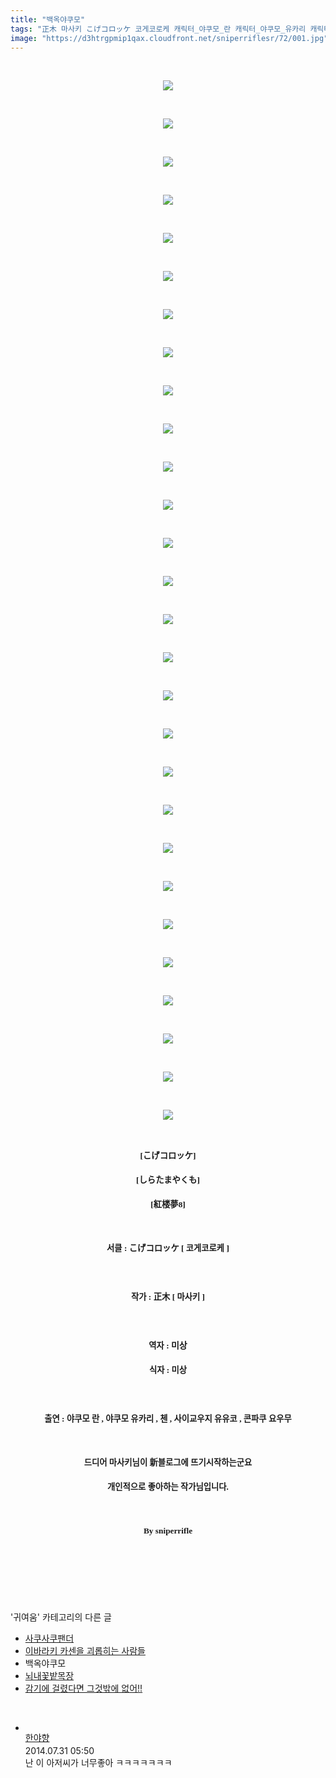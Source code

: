 ```yaml
---
title: "백옥야쿠모"
tags: "正木 마사키 こげコロッケ 코게코로케 캐릭터_야쿠모_란 캐릭터_야쿠모_유카리 캐릭터_첸 캐릭터_사이교우지_유유코 캐릭터_콘파쿠_요우무 귀여움"
image: "https://d3htrgpmip1qax.cloudfront.net/sniperriflesr/72/001.jpg"
---
```

<div class="article">
<p style="TEXT-ALIGN: center"> </p>
<p style="TEXT-ALIGN: center"><img src="{{ site.imgserver5 }}/sniperriflesr/72/001.jpg"/></p>
<p style="TEXT-ALIGN: center"> </p>
<p style="TEXT-ALIGN: center"><img src="{{ site.imgserver5 }}/sniperriflesr/72/002.png"/></p>
<p style="TEXT-ALIGN: center"> </p>
<p style="TEXT-ALIGN: center"><img src="{{ site.imgserver5 }}/sniperriflesr/72/003.png"/></p>
<p style="TEXT-ALIGN: center"> </p>
<p style="TEXT-ALIGN: center"><img src="{{ site.imgserver5 }}/sniperriflesr/72/004.png"/></p>
<p style="TEXT-ALIGN: center"> </p>
<p style="TEXT-ALIGN: center"><img src="{{ site.imgserver5 }}/sniperriflesr/72/005.png"/></p>
<p style="TEXT-ALIGN: center"> </p>
<p style="TEXT-ALIGN: center"><img src="{{ site.imgserver5 }}/sniperriflesr/72/006.png"/></p>
<p style="TEXT-ALIGN: center"> </p>
<p style="TEXT-ALIGN: center"><img src="{{ site.imgserver5 }}/sniperriflesr/72/007.png"/></p>
<p style="TEXT-ALIGN: center"> </p>
<p style="TEXT-ALIGN: center"><img src="{{ site.imgserver5 }}/sniperriflesr/72/008.png"/></p>
<p style="TEXT-ALIGN: center"> </p>
<p style="TEXT-ALIGN: center"><img src="{{ site.imgserver5 }}/sniperriflesr/72/009.png"/></p>
<p style="TEXT-ALIGN: center"> </p>
<p style="TEXT-ALIGN: center"><img src="{{ site.imgserver5 }}/sniperriflesr/72/010.png"/></p>
<p style="TEXT-ALIGN: center"> </p>
<p style="TEXT-ALIGN: center"><img src="{{ site.imgserver5 }}/sniperriflesr/72/011.png"/></p>
<p style="TEXT-ALIGN: center"> </p>
<p style="TEXT-ALIGN: center"><img src="{{ site.imgserver5 }}/sniperriflesr/72/012.png"/></p>
<p style="TEXT-ALIGN: center"> </p>
<p style="TEXT-ALIGN: center"><img src="{{ site.imgserver5 }}/sniperriflesr/72/013.png"/></p>
<p style="TEXT-ALIGN: center"> </p>
<p style="TEXT-ALIGN: center"><img src="{{ site.imgserver5 }}/sniperriflesr/72/014.png"/></p>
<p style="TEXT-ALIGN: center"> </p>
<p style="TEXT-ALIGN: center"><img src="{{ site.imgserver5 }}/sniperriflesr/72/015.png"/></p>
<p style="TEXT-ALIGN: center"> </p>
<p style="TEXT-ALIGN: center"><img src="{{ site.imgserver5 }}/sniperriflesr/72/016.png"/></p>
<p style="TEXT-ALIGN: center"> </p>
<p style="TEXT-ALIGN: center"><img src="{{ site.imgserver5 }}/sniperriflesr/72/017.png"/></p>
<p style="TEXT-ALIGN: center"> </p>
<p style="TEXT-ALIGN: center"><img src="{{ site.imgserver5 }}/sniperriflesr/72/018.png"/></p>
<p style="TEXT-ALIGN: center"> </p>
<p style="TEXT-ALIGN: center"><img src="{{ site.imgserver5 }}/sniperriflesr/72/019.png"/></p>
<p style="TEXT-ALIGN: center"> </p>
<p style="TEXT-ALIGN: center"><img src="{{ site.imgserver5 }}/sniperriflesr/72/020.png"/></p>
<p style="TEXT-ALIGN: center"> </p>
<p style="TEXT-ALIGN: center"><img src="{{ site.imgserver5 }}/sniperriflesr/72/021.png"/></p>
<p style="TEXT-ALIGN: center"> </p>
<p style="TEXT-ALIGN: center"><img src="{{ site.imgserver5 }}/sniperriflesr/72/022.png"/></p>
<p style="TEXT-ALIGN: center"> </p>
<p style="TEXT-ALIGN: center"><img src="{{ site.imgserver5 }}/sniperriflesr/72/023.png"/></p>
<p style="TEXT-ALIGN: center"> </p>
<p style="TEXT-ALIGN: center"><img src="{{ site.imgserver5 }}/sniperriflesr/72/024.png"/></p>
<p style="TEXT-ALIGN: center"> </p>
<p style="TEXT-ALIGN: center"><img src="{{ site.imgserver5 }}/sniperriflesr/72/025.png"/></p>
<p style="TEXT-ALIGN: center"> </p>
<p style="TEXT-ALIGN: center"><img src="{{ site.imgserver5 }}/sniperriflesr/72/026.png"/></p>
<p style="TEXT-ALIGN: center"> </p>
<p style="TEXT-ALIGN: center"><img src="{{ site.imgserver5 }}/sniperriflesr/72/027.png"/></p>
<p style="TEXT-ALIGN: center"> </p>
<p style="TEXT-ALIGN: center"><img src="{{ site.imgserver5 }}/sniperriflesr/72/028.jpg"/></p>
<p style="TEXT-ALIGN: center"> </p>
<p style="TEXT-ALIGN: center"><span style="LINE-HEIGHT: 25px;  FONT-FAMILY: Dotum, 돋움;  FONT-SIZE: 10pt; "><strong>[こげコロッケ]</strong></span></p>
<p style="TEXT-ALIGN: center"><span style="LINE-HEIGHT: 25px;  FONT-FAMILY: NanumGothic, 나눔고딕, NanumGothicWeb, sans-serif;  FONT-SIZE: 14px; "><strong><span style="FONT-FAMILY: Dotum, 돋움; FONT-SIZE: 10pt">[</span><span style="FONT-FAMILY: Dotum, 돋움; FONT-SIZE: 10pt">しらたまやくも</span><span style="FONT-FAMILY: Dotum, 돋움; FONT-SIZE: 10pt">]</span></strong></span></p>
<p style="TEXT-ALIGN: center"><span style="LINE-HEIGHT: 25px;  FONT-FAMILY: Dotum, 돋움;  FONT-SIZE: 10pt; "><strong>[紅楼夢8]</strong></span></p>
<p style="TEXT-ALIGN: center"><span style="LINE-HEIGHT: 25px;  FONT-FAMILY: Dotum, 돋움;  FONT-SIZE: 10pt; "><strong></strong></span> </p>
<p style="TEXT-ALIGN: center"><span style="LINE-HEIGHT: 25px;  FONT-FAMILY: Dotum, 돋움;  FONT-SIZE: 10pt; "><strong>서클 : こげコロッケ [ 코게코로케 ]</strong></span></p>
<p style="TEXT-ALIGN: center"><span style="LINE-HEIGHT: 25px;  FONT-FAMILY: Dotum, 돋움;  FONT-SIZE: 10pt; "><strong> </strong></span></p>
<p style="TEXT-ALIGN: center"><span style="LINE-HEIGHT: 25px;  FONT-FAMILY: Dotum, 돋움;  FONT-SIZE: 10pt; "><strong>작가 : 正木 [ 마사키 ]</strong></span></p>
<p style="TEXT-ALIGN: center"><span style="LINE-HEIGHT: 25px;  FONT-FAMILY: Dotum, 돋움;  FONT-SIZE: 10pt; "><strong> </strong></span></p>
<p style="TEXT-ALIGN: center"><strong><span style="LINE-HEIGHT: 25px;  FONT-FAMILY: Dotum, 돋움;  FONT-SIZE: 10pt; ">역자 : </span>미상</strong></p>
<p style="TEXT-ALIGN: center"><span style="LINE-HEIGHT: 25px;  FONT-FAMILY: Dotum, 돋움;  FONT-SIZE: 10pt; "><strong>식자 : 미상</strong></span></p>
<p style="TEXT-ALIGN: center"><span style="LINE-HEIGHT: 25px;  FONT-FAMILY: Dotum, 돋움;  FONT-SIZE: 10pt; "><strong> </strong></span></p>
<p style="TEXT-ALIGN: center"><span style="LINE-HEIGHT: 25px;  FONT-FAMILY: Dotum, 돋움;  FONT-SIZE: 10pt; "><strong>출연 : 야쿠모 란 , 야쿠모 유카리 , 첸 , 사이교우지 유유코 , 콘파쿠 요우무</strong></span></p>
<p style="TEXT-ALIGN: center"><span style="LINE-HEIGHT: 25px;  FONT-FAMILY: Dotum, 돋움;  FONT-SIZE: 10pt; "><strong></strong></span> </p>
<p style="TEXT-ALIGN: center"><span style="LINE-HEIGHT: 25px;  FONT-FAMILY: Dotum, 돋움;  FONT-SIZE: 10pt; "><strong>드디어 마사키님이 新블로그에 뜨기시작하는군요</strong></span></p>
<p style="TEXT-ALIGN: center"><span style="LINE-HEIGHT: 25px;  FONT-FAMILY: Dotum, 돋움;  FONT-SIZE: 10pt; "><strong>개인적으로 좋아하는 작가님입니다.</strong></span></p>
<p style="TEXT-ALIGN: center"><span style="LINE-HEIGHT: 25px;  FONT-FAMILY: Dotum, 돋움;  FONT-SIZE: 10pt; "><strong></strong></span> </p>
<p style="TEXT-ALIGN: center"><span style="LINE-HEIGHT: 25px;  FONT-FAMILY: Dotum, 돋움;  FONT-SIZE: 10pt; "><strong>By sniperrifle</strong></span></p>
<p style="TEXT-ALIGN: center"><strong></strong><span style="LINE-HEIGHT: 25px;  FONT-FAMILY: Dotum, 돋움;  FONT-SIZE: 10pt; "> </span></p>
<p style="TEXT-ALIGN: center"><strong><br/></strong></p>
</div><br/>
<div class="another">
<p>'귀여움' 카테고리의 다른 글</p>
<ul>
<li><a href="/sniperriflesr_74">사쿠사쿠팬더</a></li>
<li><a href="/sniperriflesr_73">이바라키 카센을 괴롭히는 사람들</a></li>
<li>백옥야쿠모</li>
<li><a href="/sniperriflesr_70">뇌내꽃밭목장</a></li>
<li><a href="/sniperriflesr_69">감기에 걸렸다면 그것밖에 없어!!</a></li>
</ul>
</div><br/>
<div class="comment" id="commentListBlock_72" style="display:block"><ul><li class="firstCmt"><div class="opinionListMenu">
<div class="icon"><img alt="" class="myicon" src="http://i1.daumcdn.net/pimg/blog/p_img/mycon/basic_2.gif"/></div>
<div class="fl">
<a class="bold" href="http://blog.daum.net/gmltmd21c" target="_blank">한야향 </a>
<div style="width: 1px; height: 1px; overflow: hidden; visibility: hidden; border:1px solid red">
<span id="uname30" style="display:none;">한야향</span>
<span id="pwd30" style="display:none;"></span>
<span id="emailblog30" name="http://blog.daum.net/gmltmd21c" style="display:none;"></span>
<span id="open30" style="display:none">Y</span>
</div>
</div>
<div class="sDateTime">2014.07.31 05:50</div>
</div>
<div class="cont" id="Text30">난 이 아저씨가 너무좋아 ㅋㅋㅋㅋㅋㅋㅋ</div>
<div class="contReArea" id="inWrite30" style="display:none;"></div>
</li></ul>
</div><br/>
<br/>
<p id="refer"></p>
<br/>
